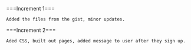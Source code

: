 

===Increment 1===

    Added the files from the gist, minor updates.


===Increment 2=== 

    Aded CSS, built out pages, added message to user after they sign up.

